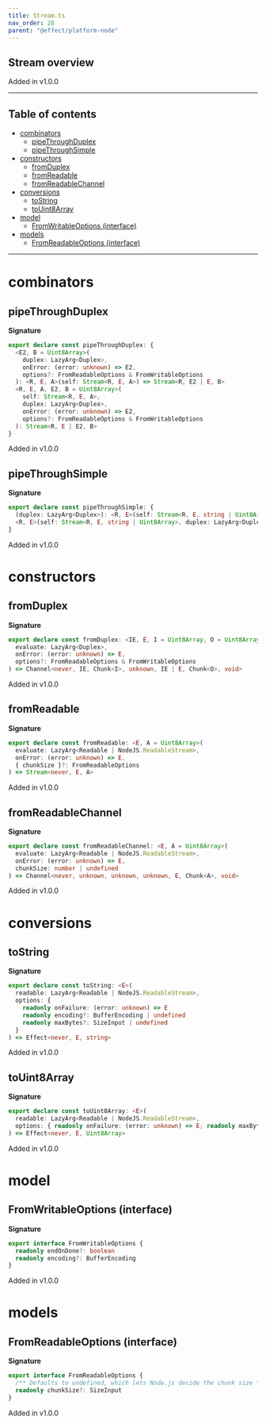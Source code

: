 ```yaml
---
title: Stream.ts
nav_order: 20
parent: "@effect/platform-node"
---
```


## Stream overview

Added in v1.0.0

---

<h2 class="text-delta">Table of contents</h2>

- [combinators](#combinators)
  - [pipeThroughDuplex](#pipethroughduplex)
  - [pipeThroughSimple](#pipethroughsimple)
- [constructors](#constructors)
  - [fromDuplex](#fromduplex)
  - [fromReadable](#fromreadable)
  - [fromReadableChannel](#fromreadablechannel)
- [conversions](#conversions)
  - [toString](#tostring)
  - [toUint8Array](#touint8array)
- [model](#model)
  - [FromWritableOptions (interface)](#fromwritableoptions-interface)
- [models](#models)
  - [FromReadableOptions (interface)](#fromreadableoptions-interface)

---

# combinators

## pipeThroughDuplex

**Signature**

```ts
export declare const pipeThroughDuplex: {
  <E2, B = Uint8Array>(
    duplex: LazyArg<Duplex>,
    onError: (error: unknown) => E2,
    options?: FromReadableOptions & FromWritableOptions
  ): <R, E, A>(self: Stream<R, E, A>) => Stream<R, E2 | E, B>
  <R, E, A, E2, B = Uint8Array>(
    self: Stream<R, E, A>,
    duplex: LazyArg<Duplex>,
    onError: (error: unknown) => E2,
    options?: FromReadableOptions & FromWritableOptions
  ): Stream<R, E | E2, B>
}
```

Added in v1.0.0

## pipeThroughSimple

**Signature**

```ts
export declare const pipeThroughSimple: {
  (duplex: LazyArg<Duplex>): <R, E>(self: Stream<R, E, string | Uint8Array>) => Stream<R, E | PlatformError, Uint8Array>
  <R, E>(self: Stream<R, E, string | Uint8Array>, duplex: LazyArg<Duplex>): Stream<R, E | PlatformError, Uint8Array>
}
```

Added in v1.0.0

# constructors

## fromDuplex

**Signature**

```ts
export declare const fromDuplex: <IE, E, I = Uint8Array, O = Uint8Array>(
  evaluate: LazyArg<Duplex>,
  onError: (error: unknown) => E,
  options?: FromReadableOptions & FromWritableOptions
) => Channel<never, IE, Chunk<I>, unknown, IE | E, Chunk<O>, void>
```

Added in v1.0.0

## fromReadable

**Signature**

```ts
export declare const fromReadable: <E, A = Uint8Array>(
  evaluate: LazyArg<Readable | NodeJS.ReadableStream>,
  onError: (error: unknown) => E,
  { chunkSize }?: FromReadableOptions
) => Stream<never, E, A>
```

Added in v1.0.0

## fromReadableChannel

**Signature**

```ts
export declare const fromReadableChannel: <E, A = Uint8Array>(
  evaluate: LazyArg<Readable | NodeJS.ReadableStream>,
  onError: (error: unknown) => E,
  chunkSize: number | undefined
) => Channel<never, unknown, unknown, unknown, E, Chunk<A>, void>
```

Added in v1.0.0

# conversions

## toString

**Signature**

```ts
export declare const toString: <E>(
  readable: LazyArg<Readable | NodeJS.ReadableStream>,
  options: {
    readonly onFailure: (error: unknown) => E
    readonly encoding?: BufferEncoding | undefined
    readonly maxBytes?: SizeInput | undefined
  }
) => Effect<never, E, string>
```

Added in v1.0.0

## toUint8Array

**Signature**

```ts
export declare const toUint8Array: <E>(
  readable: LazyArg<Readable | NodeJS.ReadableStream>,
  options: { readonly onFailure: (error: unknown) => E; readonly maxBytes?: SizeInput | undefined }
) => Effect<never, E, Uint8Array>
```

Added in v1.0.0

# model

## FromWritableOptions (interface)

**Signature**

```ts
export interface FromWritableOptions {
  readonly endOnDone?: boolean
  readonly encoding?: BufferEncoding
}
```

Added in v1.0.0

# models

## FromReadableOptions (interface)

**Signature**

```ts
export interface FromReadableOptions {
  /** Defaults to undefined, which lets Node.js decide the chunk size */
  readonly chunkSize?: SizeInput
}
```

Added in v1.0.0
